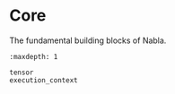 # Core

The fundamental building blocks of Nabla.

```{toctree}
:maxdepth: 1

tensor
execution_context
```
